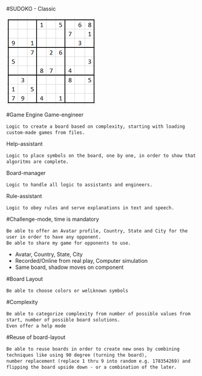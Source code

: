 #SUDOKO - Classic

![SUDOKO Classic](images/sudokuClassic.png) 

#Game Engine
Game-engineer
```
Logic to create a board based on complexity, starting with loading custom-made games from files.
```

Help-assistant
```
Logic to place symbols on the board, one by one, in order to show that algoritms are complete. 
```

Board-manager
```
Logic to handle all logic to assistants and engineers.
```

Rule-assistant
```
Logic to obey rules and serve explanations in text and speech.  
```

#Challenge-mode, time is mandatory
```
Be able to offer an Avatar profile, Country, State and City for the user in order to have any opponent.
Be able to share my game for opponents to use. 
```
* Avatar, Country, State, City
* Recorded/Online from real play, Computer simulation
* Same board, shadow moves on component

#Board Layout
```
Be able to choose colors or welLknown symbols
```

#Complexity
```
Be able to categorize complexity from number of possible values from start, number of possible board solutions.
Even offer a help mode
```

#Reuse of board-layout
```
Be able to reuse boards in order to create new ones by combining techniques like using 90 degree (turning the board), 
number replacement (replace 1 thru 9 into random e.g. 178354269) and flipping the board upside down - or a combination of the later.
```
